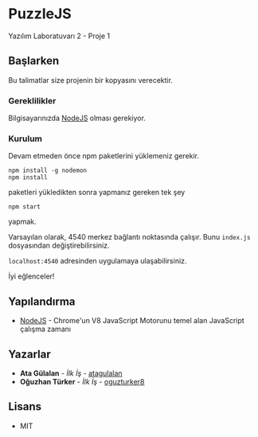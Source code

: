 # PuzzleJS
Yazılım Laboratuvarı 2 - Proje 1

## Başlarken

Bu talimatlar size projenin bir kopyasını verecektir.

### Gereklilikler

Bilgisayarınızda [NodeJS](https://nodejs.org/en/download/) olması gerekiyor.

### Kurulum

Devam etmeden önce npm paketlerini yüklemeniz gerekir.

```
npm install -g nodemon
npm install
```

paketleri yükledikten sonra yapmanız gereken tek şey

```
npm start
```

yapmak.

Varsayılan olarak, 4540 merkez bağlantı noktasında çalışır. Bunu `index.js` dosyasından değiştirebilirsiniz.

`localhost:4540` adresinden uygulamaya ulaşabilirsiniz.

İyi eğlenceler!


## Yapılandırma

* [NodeJS](https://nodejs.org/en/) - Chrome'un V8 JavaScript Motorunu temel alan JavaScript çalışma zamanı

## Yazarlar

* **Ata Gülalan** - *İlk İş* - [atagulalan](https://github.com/atagulalan)
* **Oğuzhan Türker** - *İlk İş* - [oguzturker8](https://github.com/oguzturker8)

## Lisans

* MIT

